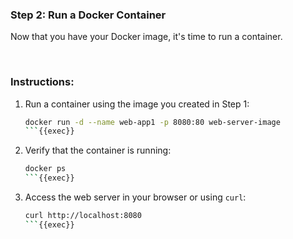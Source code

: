 ### Step 2: Run a Docker Container

Now that you have your Docker image, it's time to run a container.

<br>

### Instructions:
1. Run a container using the image you created in Step 1:
    ```bash
    docker run -d --name web-app1 -p 8080:80 web-server-image
    ```{{exec}}

2. Verify that the container is running:
    ```bash
    docker ps
    ```{{exec}}

3. Access the web server in your browser or using `curl`:
    ```bash
    curl http://localhost:8080
    ```{{exec}}
